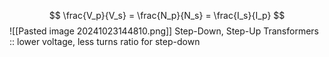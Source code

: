 $$
\frac{V_p}{V_s} = \frac{N_p}{N_s} = \frac{I_s}{I_p}
$$
![[Pasted image 20241023144810.png]]
Step-Down, Step-Up Transformers :: lower voltage, less turns ratio for step-down
